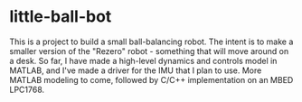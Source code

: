 # little-ball-bot

This is a project to build a small ball-balancing robot.  The intent is to make a smaller version of the "Rezero" robot - something that will move around on a desk.  So far, I have made a high-level dynamics and controls model in MATLAB, and I've made a driver for the IMU that I plan to use.  More MATLAB modeling to come, followed by C/C++ implementation on an MBED LPC1768.


